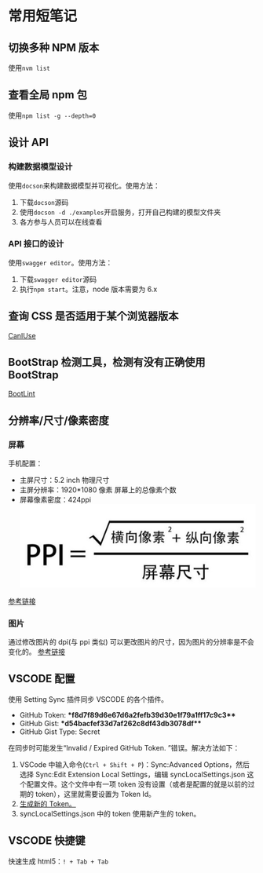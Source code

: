 # 常用短笔记

## 切换多种 NPM 版本

使用`nvm list`

## 查看全局 npm 包

使用`npm list -g --depth=0`

## 设计 API

### 构建数据模型设计

使用`docson`来构建数据模型并可视化。使用方法：

1. 下载`docson`源码
2. 使用`docson -d ./examples`开启服务，打开自己构建的模型文件夹
3. 各方参与人员可以在线查看

### API 接口的设计

使用`swagger editor`。使用方法：

1. 下载`swagger editor`源码
2. 执行`npm start`。注意，node 版本需要为 6.x

## 查询 CSS 是否适用于某个浏览器版本

[CanIUse](https://caniuse.com/#search=user-select)

## BootStrap 检测工具，检测有没有正确使用 BootStrap

[BootLint](https://github.com/twbs/bootlint)

## 分辨率/尺寸/像素密度

### 屏幕

手机配置：

- 主屏尺寸：5.2 inch
  物理尺寸
- 主屏分辨率：1920\*1080 像素
  屏幕上的总像素个数
- 屏幕像素密度：424ppi
  ![ppi](./images/ppi.jpg)

[参考链接](https://www.jianshu.com/p/c3387bcc4f6e)

### 图片

通过修改图片的 dpi(与 ppi 类似) 可以更改图片的尺寸，因为图片的分辨率是不会变化的。
[参考链接](http://www.sohu.com/a/139247123_409010)

## VSCODE 配置

使用 Setting Sync 插件同步 VSCODE 的各个插件。

- GitHub Token: **\***f8d7f89d6e67d6a2fefb39d30e1f79a1ff17c9c3**\*\***
- GitHub Gist: **\***d54bacfef33d7af262c8df43db3078df**\*\***
- GitHub Gist Type: Secret

在同步时可能发生“Invalid / Expired GitHub Token. ”错误。解决方法如下：

1. VSCode 中输入命令(`Ctrl + Shift + P`)：Sync:Advanced Options，然后选择 Sync:Edit Extension Local Settings，编辑 syncLocalSettings.json 这个配置文件。这个文件中有一项 token 没有设置（或者是配置的就是以前的过期的 token），这里就需要设置为 Token Id。
2. [生成新的 Token。](https://github.com/settings/tokens)
3. syncLocalSettings.json 中的 token 使用新产生的 token。

## VSCODE 快捷键

快速生成 html5：`! + Tab + Tab`
